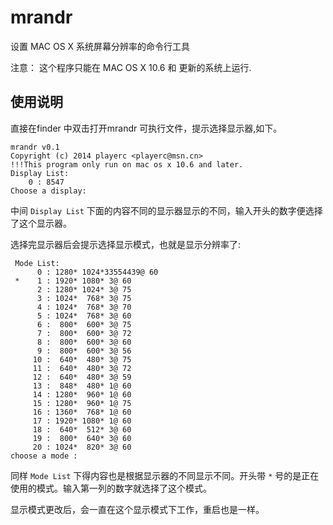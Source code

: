mrandr
======

设置 MAC OS X 系统屏幕分辨率的命令行工具

注意：
 这个程序只能在 MAC OS X 10.6 和 更新的系统上运行.

使用说明
--------

直接在finder 中双击打开mrandr 可执行文件，提示选择显示器,如下。

	mrandr v0.1 
	Copyright (c) 2014 playerc <playerc@msn.cn>
	!!!This program only run on mac os x 10.6 and later.
	Display List:
	    0 : 8547
	Choose a display:

中间 `Display List` 下面的内容不同的显示器显示的不同，输入开头的数字便选择了这个显示器。

选择完显示器后会提示选择显示模式，也就是显示分辨率了:

	 Mode List:
	      0 : 1280* 1024*33554439@ 60
	 *    1 : 1920* 1080* 3@ 60
	      2 : 1280* 1024* 3@ 75
	      3 : 1024*  768* 3@ 75
	      4 : 1024*  768* 3@ 70
	      5 : 1024*  768* 3@ 60
	      6 :  800*  600* 3@ 75
	      7 :  800*  600* 3@ 72
	      8 :  800*  600* 3@ 60
	      9 :  800*  600* 3@ 56
	     10 :  640*  480* 3@ 75
	     11 :  640*  480* 3@ 72
	     12 :  640*  480* 3@ 59
	     13 :  848*  480* 1@ 60
	     14 : 1280*  960* 1@ 60
	     15 : 1280*  960* 1@ 75
	     16 : 1360*  768* 1@ 60
	     17 : 1920* 1080* 1@ 60
	     18 :  640*  512* 3@ 60
	     19 :  800*  640* 3@ 60
	     20 : 1024*  820* 3@ 60
	choose a mode :

同样 `Mode List` 下得内容也是根据显示器的不同显示不同。开头带 `*` 号的是正在使用的模式。输入第一列的数字就选择了这个模式。

显示模式更改后，会一直在这个显示模式下工作，重启也是一样。
